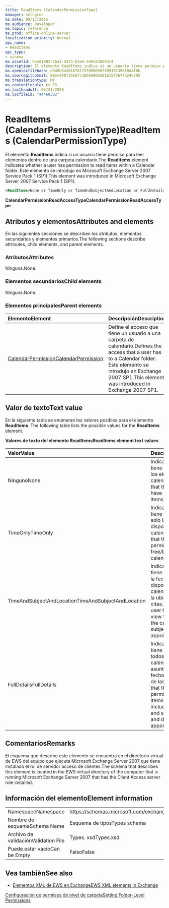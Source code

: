 ```yaml
---
title: ReadItems (CalendarPermissionType)
manager: sethgros
ms.date: 09/17/2015
ms.audience: Developer
ms.topic: reference
ms.prod: office-online-server
localization_priority: Normal
api_name:
- ReadItems
api_type:
- schema
ms.assetid: bec01982-26a1-4373-b1e6-2e0c838d83c4
description: El elemento ReadItems indica si un usuario tiene permiso para leer elementos dentro de una carpeta calendario. Este elemento se introdujo en Microsoft Exchange Server 2007 Service Pack 1 (SP1).
ms.openlocfilehash: e040b643016781f9f890050f189191356f8d4f0b
ms.sourcegitcommit: 88ec988f2bb67c1866d06b361615f3674a24e795
ms.translationtype: MT
ms.contentlocale: es-ES
ms.lasthandoff: 05/31/2020
ms.locfileid: "44468302"
---
```

# <a name="readitems-calendarpermissiontype"></a><span data-ttu-id="522a7-104">ReadItems (CalendarPermissionType)</span><span class="sxs-lookup"><span data-stu-id="522a7-104">ReadItems (CalendarPermissionType)</span></span>

<span data-ttu-id="522a7-105">El elemento **ReadItems** indica si un usuario tiene permiso para leer elementos dentro de una carpeta calendario.</span><span class="sxs-lookup"><span data-stu-id="522a7-105">The **ReadItems** element indicates whether a user has permission to read items within a Calendar folder.</span></span> <span data-ttu-id="522a7-106">Este elemento se introdujo en Microsoft Exchange Server 2007 Service Pack 1 (SP1).</span><span class="sxs-lookup"><span data-stu-id="522a7-106">This element was introduced in Microsoft Exchange Server 2007 Service Pack 1 (SP1).</span></span> 
  
```xml
<ReadItems>None or TimeOnly or TimeAndSubjectAndLocation or FullDetails</ReadItems>
```

 <span data-ttu-id="522a7-107">**CalendarPermissionReadAccessType**</span><span class="sxs-lookup"><span data-stu-id="522a7-107">**CalendarPermissionReadAccessType**</span></span>
## <a name="attributes-and-elements"></a><span data-ttu-id="522a7-108">Atributos y elementos</span><span class="sxs-lookup"><span data-stu-id="522a7-108">Attributes and elements</span></span>

<span data-ttu-id="522a7-109">En las siguientes secciones se describen los atributos, elementos secundarios y elementos primarios.</span><span class="sxs-lookup"><span data-stu-id="522a7-109">The following sections describe attributes, child elements, and parent elements.</span></span>
  
### <a name="attributes"></a><span data-ttu-id="522a7-110">Atributos</span><span class="sxs-lookup"><span data-stu-id="522a7-110">Attributes</span></span>

<span data-ttu-id="522a7-111">Ninguna.</span><span class="sxs-lookup"><span data-stu-id="522a7-111">None.</span></span>
  
### <a name="child-elements"></a><span data-ttu-id="522a7-112">Elementos secundarios</span><span class="sxs-lookup"><span data-stu-id="522a7-112">Child elements</span></span>

<span data-ttu-id="522a7-113">Ninguna.</span><span class="sxs-lookup"><span data-stu-id="522a7-113">None.</span></span>
  
### <a name="parent-elements"></a><span data-ttu-id="522a7-114">Elementos principales</span><span class="sxs-lookup"><span data-stu-id="522a7-114">Parent elements</span></span>

|<span data-ttu-id="522a7-115">**Elemento**</span><span class="sxs-lookup"><span data-stu-id="522a7-115">**Element**</span></span>|<span data-ttu-id="522a7-116">**Descripción**</span><span class="sxs-lookup"><span data-stu-id="522a7-116">**Description**</span></span>|
|:-----|:-----|
|[<span data-ttu-id="522a7-117">CalendarPermission</span><span class="sxs-lookup"><span data-stu-id="522a7-117">CalendarPermission</span></span>](calendarpermission.md) <br/> |<span data-ttu-id="522a7-118">Define el acceso que tiene un usuario a una carpeta de calendario.</span><span class="sxs-lookup"><span data-stu-id="522a7-118">Defines the access that a user has to a Calendar folder.</span></span> <span data-ttu-id="522a7-119">Este elemento se introdujo en Exchange 2007 SP1.</span><span class="sxs-lookup"><span data-stu-id="522a7-119">This element was introduced in Exchange 2007 SP1.</span></span>  <br/> |
   
## <a name="text-value"></a><span data-ttu-id="522a7-120">Valor de texto</span><span class="sxs-lookup"><span data-stu-id="522a7-120">Text value</span></span>

<span data-ttu-id="522a7-121">En la siguiente tabla se enumeran los valores posibles para el elemento **ReadItems** .</span><span class="sxs-lookup"><span data-stu-id="522a7-121">The following table lists the possible values for the **ReadItems** element.</span></span> 
  
<span data-ttu-id="522a7-122">**Valores de texto del elemento ReadItems**</span><span class="sxs-lookup"><span data-stu-id="522a7-122">**ReadItems element text values**</span></span>

|<span data-ttu-id="522a7-123">**Valor**</span><span class="sxs-lookup"><span data-stu-id="522a7-123">**Value**</span></span>|<span data-ttu-id="522a7-124">**Descripción**</span><span class="sxs-lookup"><span data-stu-id="522a7-124">**Description**</span></span>|
|:-----|:-----|
|<span data-ttu-id="522a7-125">Ninguno</span><span class="sxs-lookup"><span data-stu-id="522a7-125">None</span></span>  <br/> |<span data-ttu-id="522a7-126">Indica que el usuario no tiene permiso para ver los elementos del calendario.</span><span class="sxs-lookup"><span data-stu-id="522a7-126">Indicates that the user does not have permission to view items in the calendar.</span></span>  <br/> |
|<span data-ttu-id="522a7-127">TimeOnly</span><span class="sxs-lookup"><span data-stu-id="522a7-127">TimeOnly</span></span>  <br/> |<span data-ttu-id="522a7-128">Indica que el usuario tiene permiso para ver solo la hora de disponibilidad en el calendario.</span><span class="sxs-lookup"><span data-stu-id="522a7-128">Indicates that the user has permission to view only free/busy time in the calendar.</span></span>  <br/> |
|<span data-ttu-id="522a7-129">TimeAndSubjectAndLocation</span><span class="sxs-lookup"><span data-stu-id="522a7-129">TimeAndSubjectAndLocation</span></span>  <br/> |<span data-ttu-id="522a7-130">Indica que el usuario tiene permiso para ver la fecha de disponibilidad en el calendario y el asunto y la ubicación de las citas.</span><span class="sxs-lookup"><span data-stu-id="522a7-130">Indicates that the user has permission to view free/busy time in the calendar and the subject and location of appointments.</span></span>  <br/> |
|<span data-ttu-id="522a7-131">FullDetails</span><span class="sxs-lookup"><span data-stu-id="522a7-131">FullDetails</span></span>  <br/> |<span data-ttu-id="522a7-132">Indica que el usuario tiene permiso para ver todos los elementos del calendario, incluidos el asunto, la ubicación y la fecha de disponibilidad de las citas.</span><span class="sxs-lookup"><span data-stu-id="522a7-132">Indicates that the user has permission to view all items in the calendar, including free/busy time and subject, location, and details of appointments.</span></span>  <br/> |
   
## <a name="remarks"></a><span data-ttu-id="522a7-133">Comentarios</span><span class="sxs-lookup"><span data-stu-id="522a7-133">Remarks</span></span>

<span data-ttu-id="522a7-134">El esquema que describe este elemento se encuentra en el directorio virtual de EWS del equipo que ejecuta Microsoft Exchange Server 2007 que tiene instalado el rol de servidor acceso de clientes.</span><span class="sxs-lookup"><span data-stu-id="522a7-134">The schema that describes this element is located in the EWS virtual directory of the computer that is running Microsoft Exchange Server 2007 that has the Client Access server role installed.</span></span>
  
## <a name="element-information"></a><span data-ttu-id="522a7-135">Información del elemento</span><span class="sxs-lookup"><span data-stu-id="522a7-135">Element information</span></span>

|||
|:-----|:-----|
|<span data-ttu-id="522a7-136">Namespace</span><span class="sxs-lookup"><span data-stu-id="522a7-136">Namespace</span></span>  <br/> |https://schemas.microsoft.com/exchange/services/2006/types  <br/> |
|<span data-ttu-id="522a7-137">Nombre de esquema</span><span class="sxs-lookup"><span data-stu-id="522a7-137">Schema Name</span></span>  <br/> |<span data-ttu-id="522a7-138">Esquema de tipos</span><span class="sxs-lookup"><span data-stu-id="522a7-138">Types schema</span></span>  <br/> |
|<span data-ttu-id="522a7-139">Archivo de validación</span><span class="sxs-lookup"><span data-stu-id="522a7-139">Validation File</span></span>  <br/> |<span data-ttu-id="522a7-140">Types. xsd</span><span class="sxs-lookup"><span data-stu-id="522a7-140">Types.xsd</span></span>  <br/> |
|<span data-ttu-id="522a7-141">Puede estar vacío</span><span class="sxs-lookup"><span data-stu-id="522a7-141">Can be Empty</span></span>  <br/> |<span data-ttu-id="522a7-142">Falso</span><span class="sxs-lookup"><span data-stu-id="522a7-142">False</span></span>  <br/> |
   
## <a name="see-also"></a><span data-ttu-id="522a7-143">Vea también</span><span class="sxs-lookup"><span data-stu-id="522a7-143">See also</span></span>



- [<span data-ttu-id="522a7-144">Elementos XML de EWS en Exchange</span><span class="sxs-lookup"><span data-stu-id="522a7-144">EWS XML elements in Exchange</span></span>](ews-xml-elements-in-exchange.md)


[<span data-ttu-id="522a7-145">Configuración de permisos de nivel de carpeta</span><span class="sxs-lookup"><span data-stu-id="522a7-145">Setting Folder-Level Permissions</span></span>](https://msdn.microsoft.com/library/c7530e86-5112-401c-b10a-9c054ae59f07%28Office.15%29.aspx)

